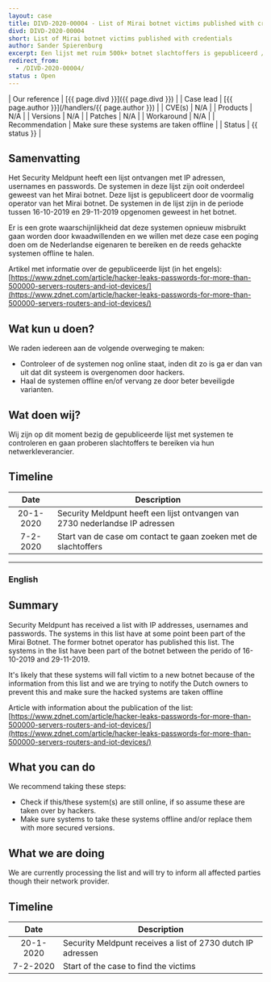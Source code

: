 ```yaml
---
layout: case
title: DIVD-2020-00004 - List of Mirai botnet victims published with credentials 
divd: DIVD-2020-00004
short: List of Mirai botnet victims published with credentials
author: Sander Spierenburg
excerpt: Een lijst met ruim 500k+ botnet slachtoffers is gepubliceerd / A list of Mirai botnet victims has been published exposing a total of 500K+ systems 
redirect_from:
  - /DIVD-2020-00004/
status : Open
---
```


| Our reference | [{{ page.divd }}]({{ page.divd }}) |
| Case lead | [{{ page.author }}](/handlers/{{ page.author }})  |
| CVE(s) | N/A |
| Products | N/A |
| Versions | N/A |
| Patches | N/A |
| Workaround | N/A |
| Recommendation | Make sure these systems are taken offline |
| Status | {{ status }} |

## Samenvatting

Het Security Meldpunt heeft een lijst ontvangen met IP adressen, usernames en passwords. De systemen in deze lijst zijn ooit onderdeel geweest van het Mirai botnet. Deze lijst is gepubliceert door de voormalig operator van het Mirai botnet. De systemen in de lijst zijn in de periode tussen 16-10-2019 en 29-11-2019 opgenomen geweest in het botnet.  

Er is een grote waarschijnlijkheid dat deze systemen opnieuw misbruikt gaan worden door kwaadwillenden en we willen met deze case een poging doen om de Nederlandse eigenaren te bereiken en de reeds gehackte systemen offline te halen. 

Artikel met informatie over de gepubliceerde lijst (in het engels): [https://www.zdnet.com/article/hacker-leaks-passwords-for-more-than-500000-servers-routers-and-iot-devices/](https://www.zdnet.com/article/hacker-leaks-passwords-for-more-than-500000-servers-routers-and-iot-devices/)

## Wat kun u doen?

We raden iedereen aan de volgende overweging te maken:
* Controleer of de systemen nog online staat, inden dit zo is ga er dan van uit dat dit systeem is overgenomen door hackers. 
* Haal de systemen offline en/of vervang ze door beter beveiligde varianten.

## Wat doen wij?

Wij zijn op dit moment bezig de gepubliceerde lijst met systemen te controleren en gaan proberen slachtoffers te bereiken via hun netwerkleverancier. 

## Timeline

| Date  | Description |
|:-----:|-------------|
| 20-1-2020 | Security Meldpunt heeft een lijst ontvangen van 2730 nederlandse IP adressen 
| 7-2-2020 | Start van de case om contact te gaan zoeken met de slachtoffers |  


<hr>

### English

## Summary

Security Meldpunt has received a list with IP addresses, usernames and passwords. The systems in this list have at some point been part of the Mirai Botnet. The former botnet operator has published this list. The systems in the list have been part of the botnet between the perido of 16-10-2019 and 29-11-2019.  

It's likely that these systems will fall victim to a new botnet because of the information from this list and we are trying to notify the Dutch owners to prevent this and make sure the hacked systems are taken offline

Article with information about the publication of the list: [https://www.zdnet.com/article/hacker-leaks-passwords-for-more-than-500000-servers-routers-and-iot-devices/](https://www.zdnet.com/article/hacker-leaks-passwords-for-more-than-500000-servers-routers-and-iot-devices/)

## What you can do

We recommend taking these steps:

* Check if this/these system(s) are still online, if so assume these are taken over by hackers.  
* Make sure systems to take these systems offline and/or replace them with more secured versions.

## What we are doing

We are currently processing the list and will try to inform all affected parties though their network provider.

## Timeline

| Date  | Description |
|:-----:|-------------|
| 20-1-2020 | Security Meldpunt receives a list of 2730 dutch IP adressen 
| 7-2-2020 | Start of the case to find the victims |  
